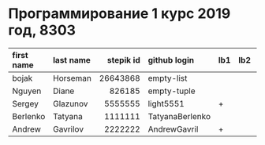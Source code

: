 # Программирование 1 курс 2019 год, 8303
| first name  | last name    |   stepik id | github login    | lb1   | lb2   | lb3   | lb4   | ts1   | ts2   | tp   | pj   |
|:------------|:-------------|------------:|:----------------|:------|:------|:------|:------|:------|:------|:-----|:-----|
| bojak       | Horseman     |    26643868 | empty-list      |       |       |       |       |       |       |      |      |
| Nguyen      | Diane        |      826185 | empty-tuple     |       |       |       |       |       |       |      |      |
| Sergey      | Glazunov     |     5555555 | light5551       | +     |       |       | ?     |       |       |      |      |
| Berlenko    | Tatyana      |     1111111 | TatyanaBerlenko |       |       |       |       |       |       |      |      |
| Andrew      | Gavrilov     |     2222222 | AndrewGavril    | +     |       | +     |       |       |       |      |      |
